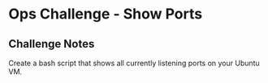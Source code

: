 # Ops Challenge - Show Ports

## Challenge Notes

Create a bash script that shows all currently listening ports on your Ubuntu VM.



